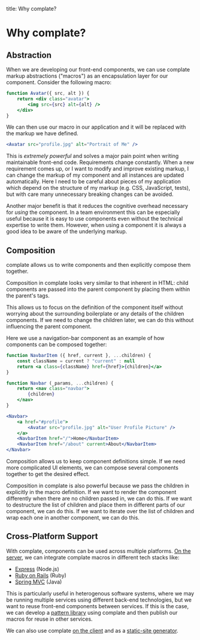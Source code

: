 title: Why complate?

Why complate?
=============


Abstraction
-----------

When we are developing our front-end components, we can use complate markup
abstractions ("macros") as an encapsulation layer for our component. Consider
the following macro:

```jsx
function Avatar({ src, alt }) {
    return <div class="avatar">
        <img src={src} alt={alt} />
    </div>
}
```

We can then use our macro in our application and it will be replaced with the
markup we have defined.

```jsx
<Avatar src="profile.jpg" alt="Portrait of Me" />
```

This is _extremely powerful_ and solves a major pain point when writing
maintainable front-end code. Requirements change constantly. When a new
requirement comes up, or I want to modify and improve existing markup, I can
change the markup of my component and all instances are updated automatically.
Here I need to be careful about pieces of my application which depend on the
structure of my markup (e.g. CSS, JavaScript, tests), but with care many
unnecessary breaking changes can be avoided.

Another major benefit is that it reduces the cognitive overhead necessary for
_using_ the component. In a team environment this can be especially useful
because it is easy to use components even without the technical expertise to
write them. However, when using a component it is always a good idea to be
aware of the underlying markup.


Composition
-----------

complate allows us to write components and then explicitly compose them
together.

Composition in complate looks very similar to that
inherent in HTML: child components are passed into the parent component
by placing them within the parent's tags.

This allows us to focus on the definition of the component itself without
worrying about the surrounding boilerplate or any details of the children
components. If we need to change the children later, we can do this without
influencing the parent component.

Here we use a navigation-bar component as an example of how components can be
composed together:

```jsx
function NavbarItem ({ href, current }, ...children) {
    const className = current ? "current" : null
    return <a class={className} href={href}>{children}</a>
}

function Navbar (_params, ...children) {
    return <nav class="navbar">
        {children}
    </nav>
}

<Navbar>
    <a href="#profile">
        <Avatar src="profile.jpg" alt="User Profile Picture" />
    </a>
    <NavbarItem href="/">Home</NavbarItem>
    <NavbarItem href="/about" current>About</NavbarItem>
</Navbar>
```

Composition allows us to keep component definitions simple. If we need more
complicated UI elements, we can compose several components together to get
the desired effect.

Composition in complate is also powerful because we pass the children in
explicitly in the macro definition. If we want to render the component
differently when there are no children passed in, we can do this. If we
want to destructure the list of children and place them in different parts
of our component, we can do this. If we want to iterate over the list of
children and wrap each one in another component, we can do this.


Cross-Platform Support
----------------------

With complate, components can be used across multiple platforms.
[On the server](https://github.com/complate/complate-stream), we can integrate
complate macros in different tech stacks like:

* [Express](https://github.com/complate/complate-express) (Node.js)
* [Ruby on Rails](https://github.com/complate/complate-ruby) (Ruby)
* [Spring MVC](https://github.com/complate/complate-spring-mvc) (Java)

This is particularly useful in heterogenous software systems, where we may be
running multiple services using different back-end technologies, but we want to
reuse front-end components between services. If this is the case, we can
develop a [pattern library](https://github.com/complate/complate-fractal) using
complate and then publish our macros for reuse in other services.

We can also use complate
[on the client](https://github.com/complate/complate-dom) and as a
[static-site generator](https://github.com/complate/complate-ssg).
